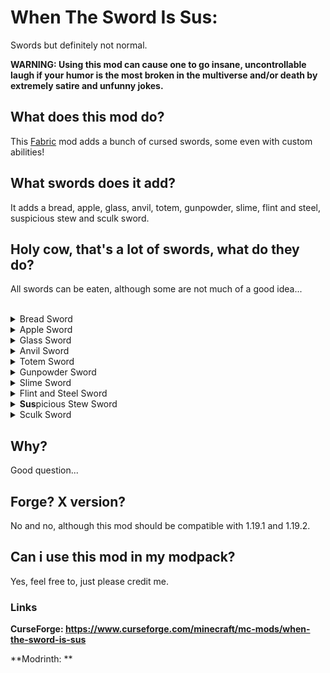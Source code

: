 # When The Sword Is Sus:
Swords but definitely not normal.

**WARNING: Using this mod can cause one to go insane, uncontrollable laugh if your humor is the most broken in the multiverse and/or death by extremely satire and unfunny jokes.**

## What does this mod do?
This <a href="https://fabricmc.net/">Fabric</a> mod adds a bunch of cursed swords, some even with custom abilities!

## What swords does it add?
It adds a bread, apple, glass, anvil, totem, gunpowder, slime, flint and steel, suspicious stew and sculk sword.

## Holy cow, that's a lot of swords, what do they do?
All swords can be eaten, although some are not much of a good idea...
<br></br>
<details>
    <summary>Bread Sword</summary>
    <a href="https://github.com/TheDreamer123/When-The-Sword-Is-Sus/blob/1.19/documentation/bread_sword.md">Click here for information about this sword.</a>
</details>
<details>
    <summary>Apple Sword</summary>
    <a href="https://github.com/TheDreamer123/When-The-Sword-Is-Sus/blob/1.19/documentation/apple_sword.md">Click here for information about this sword.</a>
</details>
<details>
    <summary>Glass Sword</summary>
    <a href="https://github.com/TheDreamer123/When-The-Sword-Is-Sus/blob/1.19/documentation/glass_sword.md">Click here for information about this sword.</a>
</details>
<details>
    <summary>Anvil Sword</summary>
    <a href="https://github.com/TheDreamer123/When-The-Sword-Is-Sus/blob/1.19/documentation/anvil_sword.md">Click here for information about this sword.</a>
</details>
<details>
    <summary>Totem Sword</summary>
    <a href="https://github.com/TheDreamer123/When-The-Sword-Is-Sus/blob/1.19/documentation/totem_sword.md">Click here for information about this sword.</a>
</details>
<details>
    <summary>Gunpowder Sword</summary>
    <a href="https://github.com/TheDreamer123/When-The-Sword-Is-Sus/blob/1.19/documentation/gunpowder_sword.md">Click here for information about this sword.</a>
</details>
<details>
    <summary>Slime Sword</summary>
    <a href="https://github.com/TheDreamer123/When-The-Sword-Is-Sus/blob/1.19/documentation/slime_sword.md">Click here for information about this sword.</a>
</details>
<details>
    <summary>Flint and Steel Sword</summary>
    <a href="https://github.com/TheDreamer123/When-The-Sword-Is-Sus/blob/1.19/documentation/flint_and_steel_sword.md">Click here for information about this sword.</a>
</details>
<details>
    <summary><b>Sus</b>picious Stew Sword</summary>
    <a href="https://github.com/TheDreamer123/When-The-Sword-Is-Sus/blob/1.19/documentation/suspicious_stew_sword.md">Click here for information about this sword.</a>
</details>
<details>
    <summary>Sculk Sword</summary>
    <a href="https://github.com/TheDreamer123/When-The-Sword-Is-Sus/blob/1.19/documentation/sculk_sword.md">Click here for information about this sword.</a>
</details>

## Why?
Good question...

## Forge? X version?
No and no, although this mod should be compatible with 1.19.1 and 1.19.2.

## Can i use this mod in my modpack?
Yes, feel free to, just please credit me.

### Links
**CurseForge: https://www.curseforge.com/minecraft/mc-mods/when-the-sword-is-sus**

**Modrinth: **
